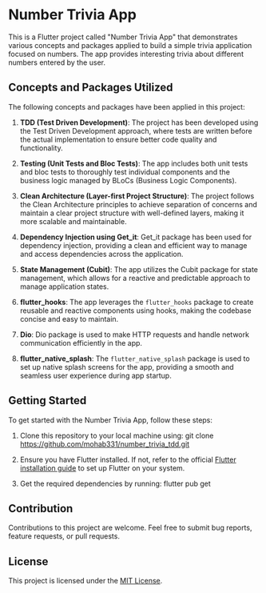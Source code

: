 # Number Trivia App

This is a Flutter project called "Number Trivia App" that demonstrates various concepts and packages applied to build a simple trivia application focused on numbers. The app provides interesting trivia about different numbers entered by the user.

## Concepts and Packages Utilized

The following concepts and packages have been applied in this project:

1. **TDD (Test Driven Development)**: The project has been developed using the Test Driven Development approach, where tests are written before the actual implementation to ensure better code quality and functionality.

2. **Testing (Unit Tests and Bloc Tests)**: The app includes both unit tests and bloc tests to thoroughly test individual components and the business logic managed by BLoCs (Business Logic Components).

3. **Clean Architecture (Layer-first Project Structure)**: The project follows the Clean Architecture principles to achieve separation of concerns and maintain a clear project structure with well-defined layers, making it more scalable and maintainable.

4. **Dependency Injection using Get_it**: Get_it package has been used for dependency injection, providing a clean and efficient way to manage and access dependencies across the application.

5. **State Management (Cubit)**: The app utilizes the Cubit package for state management, which allows for a reactive and predictable approach to manage application states.

6. **flutter_hooks**: The app leverages the `flutter_hooks` package to create reusable and reactive components using hooks, making the codebase concise and easy to maintain.

7. **Dio**: Dio package is used to make HTTP requests and handle network communication efficiently in the app.

8. **flutter_native_splash**: The `flutter_native_splash` package is used to set up native splash screens for the app, providing a smooth and seamless user experience during app startup.

## Getting Started

To get started with the Number Trivia App, follow these steps:

1. Clone this repository to your local machine using:
   git clone https://github.com/mohab331/number_trivia_tdd.git

2. Ensure you have Flutter installed. If not, refer to the official [Flutter installation guide](https://flutter.dev/docs/get-started/install) to set up Flutter on your system.

3. Get the required dependencies by running: flutter pub get

## Contribution

Contributions to this project are welcome. Feel free to submit bug reports, feature requests, or pull requests.

## License

This project is licensed under the [MIT License](LICENSE).

